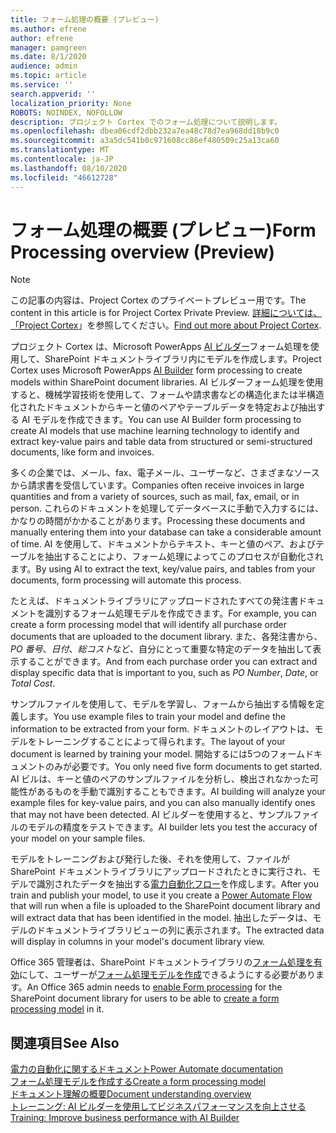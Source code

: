 ```yaml
---
title: フォーム処理の概要 (プレビュー)
ms.author: efrene
author: efrene
manager: pamgreen
ms.date: 8/1/2020
audience: admin
ms.topic: article
ms.service: ''
search.appverid: ''
localization_priority: None
ROBOTS: NOINDEX, NOFOLLOW
description: プロジェクト Cortex でのフォーム処理について説明します。
ms.openlocfilehash: dbea06cdf2dbb232a7ea48c78d7ea968dd18b9c0
ms.sourcegitcommit: a3a5dc541b0c971608cc86ef480509c25a13ca60
ms.translationtype: MT
ms.contentlocale: ja-JP
ms.lasthandoff: 08/10/2020
ms.locfileid: "46612728"
---
```

# <a name="form-processing-overview-preview"></a><span data-ttu-id="3335e-103">フォーム処理の概要 (プレビュー)</span><span class="sxs-lookup"><span data-stu-id="3335e-103">Form Processing overview (Preview)</span></span>
> [!Note]
> <span data-ttu-id="3335e-104">この記事の内容は、Project Cortex のプライベートプレビュー用です。</span><span class="sxs-lookup"><span data-stu-id="3335e-104">The content in this article is for Project Cortex Private Preview.</span></span> <span data-ttu-id="3335e-105">[詳細については、「Project Cortex](https://aka.ms/projectcortex)」を参照してください。</span><span class="sxs-lookup"><span data-stu-id="3335e-105">[Find out more about Project Cortex](https://aka.ms/projectcortex).</span></span>

<span data-ttu-id="3335e-106">プロジェクト Cortex は、Microsoft PowerApps [AI ビルダー](https://docs.microsoft.com/ai-builder/overview)フォーム処理を使用して、SharePoint ドキュメントライブラリ内にモデルを作成します。</span><span class="sxs-lookup"><span data-stu-id="3335e-106">Project Cortex uses Microsoft PowerApps [AI Builder](https://docs.microsoft.com/ai-builder/overview) form processing to create models within SharePoint document libraries.</span></span>
<span data-ttu-id="3335e-107">AI ビルダーフォーム処理を使用すると、機械学習技術を使用して、フォームや請求書などの構造化または半構造化されたドキュメントからキーと値のペアやテーブルデータを特定および抽出する AI モデルを作成できます。</span><span class="sxs-lookup"><span data-stu-id="3335e-107">You can use AI Builder form processing to create AI models that use machine learning technology to identify and extract key-value pairs and table data from structured or semi-structured  documents, like form and invoices.</span></span>

<span data-ttu-id="3335e-108">多くの企業では、メール、fax、電子メール、ユーザーなど、さまざまなソースから請求書を受信しています。</span><span class="sxs-lookup"><span data-stu-id="3335e-108">Companies often receive invoices in large quantities and from a variety of sources, such as mail, fax, email, or in person.</span></span> <span data-ttu-id="3335e-109">これらのドキュメントを処理してデータベースに手動で入力するには、かなりの時間がかかることがあります。</span><span class="sxs-lookup"><span data-stu-id="3335e-109">Processing these documents and manually entering them into your database can take a considerable amount of time.</span></span> <span data-ttu-id="3335e-110">AI を使用して、ドキュメントからテキスト、キーと値のペア、およびテーブルを抽出することにより、フォーム処理によってこのプロセスが自動化されます。</span><span class="sxs-lookup"><span data-stu-id="3335e-110">By using AI to extract the text, key/value pairs, and tables from your documents, form processing will automate this process.</span></span> 

<span data-ttu-id="3335e-111">たとえば、ドキュメントライブラリにアップロードされたすべての発注書ドキュメントを識別するフォーム処理モデルを作成できます。</span><span class="sxs-lookup"><span data-stu-id="3335e-111">For example, you can create a form processing model that will identify all purchase order documents that are uploaded to the document library.</span></span> <span data-ttu-id="3335e-112">また、各発注書から、 *PO 番号*、*日付*、*総コスト*など、自分にとって重要な特定のデータを抽出して表示することができます。</span><span class="sxs-lookup"><span data-stu-id="3335e-112">And from each purchase order you can extract and display specific data that is important to you, such as *PO Number*, *Date*, or *Total Cost*.</span></span>

<span data-ttu-id="3335e-113">サンプルファイルを使用して、モデルを学習し、フォームから抽出する情報を定義します。</span><span class="sxs-lookup"><span data-stu-id="3335e-113">You use example files to train your model and define the information to be extracted from your form.</span></span> <span data-ttu-id="3335e-114">ドキュメントのレイアウトは、モデルをトレーニングすることによって得られます。</span><span class="sxs-lookup"><span data-stu-id="3335e-114">The layout of your document is learned by training your model.</span></span> <span data-ttu-id="3335e-115">開始するには5つのフォームドキュメントのみが必要です。</span><span class="sxs-lookup"><span data-stu-id="3335e-115">You only need five form documents to get started.</span></span> <span data-ttu-id="3335e-116">AI ビルは、キーと値のペアのサンプルファイルを分析し、検出されなかった可能性があるものを手動で識別することもできます。</span><span class="sxs-lookup"><span data-stu-id="3335e-116">AI building will analyze your example files for key-value pairs, and you can also manually identify ones that may not have been detected.</span></span>  <span data-ttu-id="3335e-117">AI ビルダーを使用すると、サンプルファイルのモデルの精度をテストできます。</span><span class="sxs-lookup"><span data-stu-id="3335e-117">AI builder lets you test the accuracy of your model on your sample files.</span></span>

<span data-ttu-id="3335e-118">モデルをトレーニングおよび発行した後、それを使用して、ファイルが SharePoint ドキュメントライブラリにアップロードされたときに実行され、モデルで識別されたデータを抽出する[電力自動化フロー](https://docs.microsoft.com/power-automate/getting-started)を作成します。</span><span class="sxs-lookup"><span data-stu-id="3335e-118">After you train and publish your model, to use it you create a [Power Automate Flow](https://docs.microsoft.com/power-automate/getting-started) that will run when a file is uploaded to the SharePoint document library and will extract data that has been identified in the model.</span></span> <span data-ttu-id="3335e-119">抽出したデータは、モデルのドキュメントライブラリビューの列に表示されます。</span><span class="sxs-lookup"><span data-stu-id="3335e-119">The extracted data will display in columns in your model's document library view.</span></span>

<span data-ttu-id="3335e-120">Office 365 管理者は、SharePoint ドキュメントライブラリの[フォーム処理を有効](https://docs.microsoft.com/microsoft-365/contentunderstanding/set-up-content-understanding?view=o365-worldwide#to-set-up-content-understanding)にして、ユーザーが[フォーム処理モデルを作成](create-a-form-processing-model.md)できるようにする必要があります。</span><span class="sxs-lookup"><span data-stu-id="3335e-120">An Office 365 admin needs to [enable Form processing](https://docs.microsoft.com/microsoft-365/contentunderstanding/set-up-content-understanding?view=o365-worldwide#to-set-up-content-understanding) for the SharePoint document library for users to be able to [create a form processing model](create-a-form-processing-model.md) in it.</span></span>



## <a name="see-also"></a><span data-ttu-id="3335e-121">関連項目</span><span class="sxs-lookup"><span data-stu-id="3335e-121">See Also</span></span>
  
[<span data-ttu-id="3335e-122">電力の自動化に関するドキュメント</span><span class="sxs-lookup"><span data-stu-id="3335e-122">Power Automate documentation</span></span>](https://docs.microsoft.com/power-automate/)</br>
[<span data-ttu-id="3335e-123">フォーム処理モデルを作成する</span><span class="sxs-lookup"><span data-stu-id="3335e-123">Create a form processing model</span></span>](create-a-form-processing-model.md)</br>
[<span data-ttu-id="3335e-124">ドキュメント理解の概要</span><span class="sxs-lookup"><span data-stu-id="3335e-124">Document understanding overview</span></span>](document-understanding-overview.md)</br>
[<span data-ttu-id="3335e-125">トレーニング: AI ビルダーを使用してビジネスパフォーマンスを向上させる</span><span class="sxs-lookup"><span data-stu-id="3335e-125">Training: Improve business performance with AI Builder</span></span>](https://docs.microsoft.com/learn/paths/improve-business-performance-ai-builder/?source=learn)</br>




